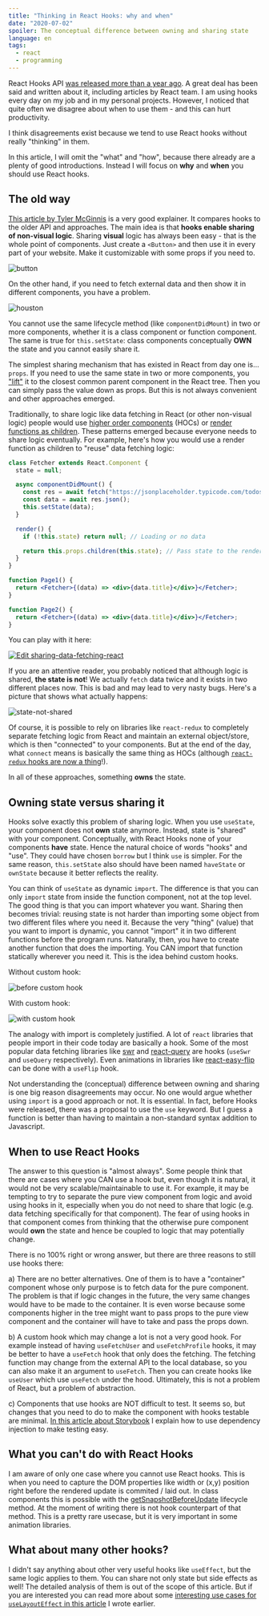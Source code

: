 ```yaml
---
title: "Thinking in React Hooks: why and when"
date: "2020-07-02"
spoiler: The conceptual difference between owning and sharing state
language: en
tags:
  - react
  - programming
---
```


React Hooks API [was released more than a year ago](https://reactjs.org/blog/2019/02/06/react-v16.8.0.html). A great deal has been said and written about it, including articles by React team. I am using hooks every day on my job and in my personal projects. However, I noticed that quite often we disagree about when to use them - and this can hurt productivity.

I think disagreements exist because we tend to use React hooks without really "thinking" in them.

In this article, I will omit the "what" and "how", because there already are a plenty of good introductions. Instead I will focus on **why** and **when** you should use React hooks.

## The old way

[This article by Tyler McGinnis](https://dev.to/tylermcginnis/why-react-hooks-51lj) is a very good explainer. It compares hooks to the older API and approaches. The main idea is that **hooks enable sharing of non-visual logic**. Sharing **visual** logic has always been easy - that is the whole point of components. Just create a `<Button>` and then use it in every part of your website. Make it customizable with some props if you need to.

![button](/assets/button.png)

On the other hand, if you need to fetch external data and then show it in different components, you have a problem.

![houston](/assets/houston.jpg)

You cannot use the same lifecycle method (like `componentDidMount`) in two or more components, whether it is a class component or function component. The same is true for `this.setState`: class components conceptually **OWN** the state and you cannot easily share it.

The simplest sharing mechanism that has existed in React from day one is... `props`. If you need to use the same state in two or more components, you ["lift"](https://reactjs.org/docs/lifting-state-up.html) it to the closest common parent component in the React tree. Then you can simply pass the value down as props. But this is not always convenient and other approaches emerged.

Traditionally, to share logic like data fetching in React (or other non-visual logic) people would use [higher order components](https://reactjs.org/docs/higher-order-components.html) (HOCs) or [render functions as children](https://reactjs.org/docs/render-props.html). These patterns emerged because everyone needs to share logic eventually. For example, here's how you would use a render function as children to "reuse" data fetching logic:

```jsx
class Fetcher extends React.Component {
  state = null;

  async componentDidMount() {
    const res = await fetch("https://jsonplaceholder.typicode.com/todos/1");
    const data = await res.json();
    this.setState(data);
  }

  render() {
    if (!this.state) return null; // Loading or no data

    return this.props.children(this.state); // Pass state to the rendering function
  }
}

function Page1() {
  return <Fetcher>{(data) => <div>{data.title}</div>}</Fetcher>;
}

function Page2() {
  return <Fetcher>{(data) => <div>{data.title}</div>}</Fetcher>;
}
```

You can play with it here:

[![Edit sharing-data-fetching-react](https://codesandbox.io/static/img/play-codesandbox.svg)](https://codesandbox.io/s/recursing-rgb-7f0nf?fontsize=14&hidenavigation=1&theme=dark)

If you are an attentive reader, you probably noticed that although logic is shared, **the state is not**! We actually `fetch` data twice and it exists in two different places now. This is bad and may lead to very nasty bugs. Here's a picture that shows what actually happens:

![state-not-shared](/assets/datafetcher.png)

Of course, it is possible to rely on libraries like `react-redux` to completely separate fetching logic from React and maintain an external object/store, which is then "connected" to your components. But at the end of the day, what `connect` means is basically the same thing as HOCs (although [`react-redux` hooks are now a thing](https://react-redux.js.org/api/hooks)!).

In all of these approaches, something **owns** the state.

## Owning state versus sharing it

Hooks solve exactly this problem of sharing logic. When you use `useState`, your component does not **own** state anymore. Instead, state is "shared" with your component. Conceptually, with React Hooks none of your components **have** state. Hence the natural choice of words "hooks" and "use". They could have chosen `borrow` but I think `use` is simpler. For the same reason, `this.setState` also should have been named `haveState` or `ownState` because it better reflects the reality.

You can think of `useState` as dynamic `import`. The difference is that you can only `import` state from inside the function component, not at the top level. The good thing is that you can import whatever you want. Sharing then becomes trivial: reusing state is not harder than importing some object from two different files where you need it. Because the very "thing" (value) that you want to import is dynamic, you cannot "import" it in two different functions before the program runs. Naturally, then, you have to create another function that does the importing. You CAN import that function statically wherever you need it. This is the idea behind custom hooks.

Without custom hook:

![before custom hook](/assets/no-custom-hook.png)

With custom hook:

![with custom hook](/assets/with-custom-hook.png)

The analogy with import is completely justified. A lot of `react` libraries that people import in their code today are basically a hook. Some of the most popular data fetching libraries like [swr](https://github.com/vercel/swr) and [react-query](https://github.com/tannerlinsley/react-query) are hooks (`useSwr` and `useQuery` respectively). Even animations in libraries like [react-easy-flip](https://github.com/jlkiri/react-easy-flip) can be done with a `useFlip` hook.

Not understanding the (conceptual) difference between owning and sharing is one big reason disagreements may occur. No one would argue whether using `import` is a good approach or not. It is essential. In fact, before Hooks were released, there was a proposal to use the `use` keyword. But I guess a function is better than having to maintain a non-standard syntax addition to Javascript.

## When to use React Hooks

The answer to this question is "almost always". Some people think that there are cases where you CAN use a hook but, even though it is natural, it would not be very scalable/maintainable to use it. For example, it may be tempting to try to separate the pure view component from logic and avoid using hooks in it, especially when you do not need to share that logic (e.g. data fetching specifically for that component). The fear of using hooks in that component comes from thinking that the otherwise pure component would **own** the state and hence be coupled to logic that may potentially change.

There is no 100% right or wrong answer, but there are three reasons to still use hooks there:

a) There are no better alternatives. One of them is to have a "container" component whose only purpose is to fetch data for the pure component. The problem is that if logic changes in the future, the very same changes would have to be made to the container. It is even worse because some components higher in the tree might want to pass props to the pure view component and the container will have to take and pass the props down.

b) A custom hook which may change a lot is not a very good hook. For example instead of having `useFetchUser` and `useFetchProfile` hooks, it may be better to have a `useFetch` hook that only does the fetching. The fetching function may change from the external API to the local database, so you can also make it an argument to `useFetch`. Then you can create hooks like `useUser` which use `useFetch` under the hood. Ultimately, this is not a problem of React, but a problem of abstraction.

c) Components that use hooks are NOT difficult to test. It seems so, but changes that you need to do to make the component with hooks testable are minimal. [In this article about Storybook](https://www.kirillvasiltsov.com/writing/you-do-not-need-a-container-component-or-how-to-use-redux-hooks-in-storybook-stories) I explain how to use dependency injection to make testing easy.

## What you can't do with React Hooks

I am aware of only one case where you cannot use React hooks. This is when you need to capture the DOM properties like width or (x,y) position right before the rendered update is commited / laid out. In class components this is possible with the [getSnapshotBeforeUpdate](https://reactjs.org/docs/react-component.html#getsnapshotbeforeupdate) lifecycle method. At the moment of writing there is not hook counterpart of that method. This is a pretty rare usecase, but it is very important in some animation libraries.

## What about many other hooks?

I didn't say anything about other very useful hooks like `useEffect`, but the same logic applies to them. You can share not only state but side effects as well! The detailed analysis of them is out of the scope of this article. But if you are interested you can read more about some [interesting use cases for `useLayoutEffect` in this article](https://css-tricks.com/everything-you-need-to-know-about-flip-animations-in-react/) I wrote earlier.
